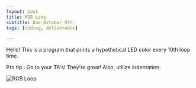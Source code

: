 ```yaml
---
layout: post
title: RGB Loop
subtitle: Due October 9th
tags: [coding, deliverable]

---
```


Hello! This is a program that prints a hypothetical LED color every 10th loop time.

Pro tip : Go to your TA's! They're great! Also, utilize indentation.

![RGB Loop](http://rachelbuccalo.github.io/img/rgbloop.jpg)
